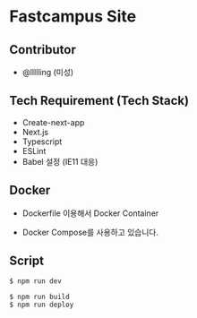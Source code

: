 # Fastcampus Site

## Contributor

- @llllling (미성)

## Tech Requirement (Tech Stack)

- Create-next-app
- Next.js
- Typescript
- ESLint
- Babel 설정 (IE11 대응)

## Docker

- Dockerfile 이용해서 Docker Container

* Docker Compose를 사용하고 있습니다.

## Script

```
$ npm run dev
```

```
$ npm run build
$ npm run deploy
```
